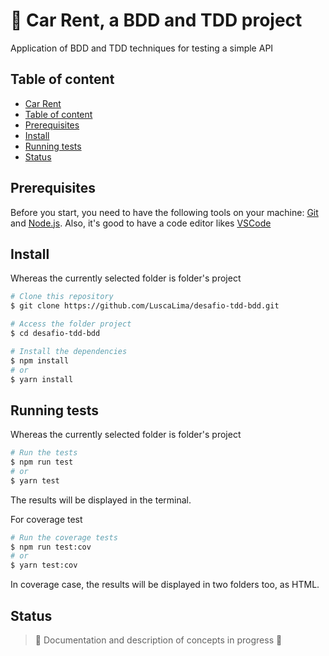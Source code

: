 # 🚗 Car Rent, a BDD and TDD project

Application of BDD and TDD techniques for testing a simple API

## Table of content

- [Car Rent](#🚗_Car_Rent,_a_BDD_and_TDD_project)
- [Table of content](#Table_of_content)
- [Prerequisites](#Prerequisites)
- [Install](#Install)
- [Running tests](#Running_tests)
- [Status](#Status)
<!-- - [Como usar](#como-usar)
  - [Pre Requisitos](#pre-requisitos)
  - [Local files](#local-files)
  - [Remote files](#remote-files)
  - [Multiple files](#multiple-files)
  - [Combo](#combo)
- [Tests](#testes)
- [Tecnologias](#tecnologias) -->

## Prerequisites

Before you start, you need to have the following tools on your machine: [Git](https://git-scm.com/) and [Node.js](https://nodejs.org/en/). Also, it's good to have a code editor likes [VSCode](https://code.visualstudio.com/)

## Install

Whereas the currently selected folder is folder's project

```bash
# Clone this repository
$ git clone https://github.com/LuscaLima/desafio-tdd-bdd.git

# Access the folder project
$ cd desafio-tdd-bdd

# Install the dependencies
$ npm install
# or
$ yarn install
```

## Running tests

Whereas the currently selected folder is folder's project

```bash
# Run the tests
$ npm run test
# or
$ yarn test
```

The results will be displayed in the terminal.

For coverage test

```bash
# Run the coverage tests
$ npm run test:cov
# or
$ yarn test:cov
```

In coverage case, the results will be displayed in two folders too, as HTML.

## Status

> 🚧 Documentation and description of concepts in progress 🚧

<!--
#### TODO LIST

- [ ] Definition of TDD and BDD
- [ ] Description of the project
- [ ] Explanation of concepts applied in project resolution -->
